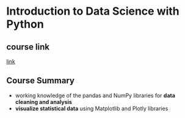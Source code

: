 # Introduction to Data Science with Python

## course link

[link](https://www.educative.io/courses/introduction-to-data-science-with-python)

## Course Summary

- working knowledge of the pandas and NumPy libraries for **data cleaning and analysis**
- **visualize statistical data** using Matplotlib and Plotly libraries
